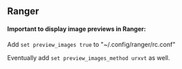 ## Ranger

#### Important to display image previews in Ranger:

Add ```set preview_images true``` to "~/.config/ranger/rc.conf"

Eventually add ```set preview_images_method urxvt``` as well.
